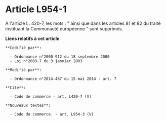 # Article L954-1

A l'article L. 420-7, les mots : " ainsi que dans les articles 81 et 82 du traité instituant la Communauté européenne " sont
supprimés.

**Liens relatifs à cet article**

	**Codifié par**:

	  - Ordonnance n°2000-912 du 18 septembre 2000
	  - Loi n°2003-7 du 3 janvier 2003

	**Modifié par**:

	  - Ordonnance n°2014-487 du 15 mai 2014 - art. 7

	**Cite**:

	  - Code de commerce - art. L420-7 (V)

	**Nouveaux textes**:

	  - Code de commerce. - art. L954-3 (V)
